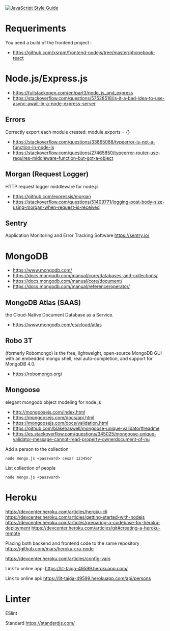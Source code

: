 [![JavaScript Style Guide](https://img.shields.io/badge/code_style-standard-brightgreen.svg)](https://standardjs.com)

# Requeriments
You need a build of the frontend project :
- https://github.com/xsrpm/frontend-nodejs/tree/master/phonebook-react

# Node.js/Express.js

- https://fullstackopen.com/en/part3/node_js_and_express
- https://stackoverflow.com/questions/57528518/is-it-a-bad-idea-to-use-async-await-in-a-node-express-server
## Errors

Correctly export each module created: module.exports = {}
- https://stackoverflow.com/questions/33865068/typeerror-is-not-a-function-in-node-js
- https://stackoverflow.com/questions/27465850/typeerror-router-use-requires-middleware-function-but-got-a-object


## Morgan (Request Logger)
HTTP request logger middleware for node.js
- https://github.com/expressjs/morgan
- https://stackoverflow.com/questions/51409771/logging-post-body-size-using-morgan-when-request-is-received

## Sentry
Application Monitoring and Error Tracking Software
https://sentry.io/


# MongoDB
- https://www.mongodb.com/
- https://docs.mongodb.com/manual/core/databases-and-collections/
- https://docs.mongodb.com/manual/core/document/
- https://docs.mongodb.com/manual/reference/operator/

## MongoDB Atlas (SAAS)
the Cloud-Native Document Database as a Service.
- https://www.mongodb.com/es/cloud/atlas

## Robo 3T
(formerly Robomongo) is the free, lightweight, open-source MongoDB GUI with an embedded mongo shell, real auto-completion, and support for MongoDB 4.0.
- https://robomongo.org/

## Mongoose
elegant mongodb object modeling for node.js
- http://mongoosejs.com/index.html
- https://mongoosejs.com/docs/api.html
- https://mongoosejs.com/docs/validation.html
- https://github.com/blakehaswell/mongoose-unique-validator#readme
- https://es.stackoverflow.com/questions/345025/mongoose-unique-validator-message-cannot-read-property-ownerdocument-of-nu

Add a person to the collection

    node mongo.js <password> cesar 1234567

List collection of people

    node mongo.js <password>

# Heroku

https://devcenter.heroku.com/articles/heroku-cli
https://devcenter.heroku.com/articles/getting-started-with-nodejs
https://devcenter.heroku.com/articles/preparing-a-codebase-for-heroku-deployment
https://devcenter.heroku.com/articles/git#creating-a-heroku-remote

Placing both backend and frontend code to the same repository
https://github.com/mars/heroku-cra-node

https://devcenter.heroku.com/articles/config-vars

Link to online app:
https://lit-taiga-49599.herokuapp.com/

Link to online api:
https://lit-taiga-49599.herokuapp.com/api/persons

# Linter
ESlint

Standard
https://standardjs.com/

